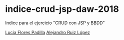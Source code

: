 # indice-crud-jsp-daw-2018
Indice para el ejercicio "CRUD con JSP y BBDD"

[Lucía Flores Padilla](https://github.com/luciaflores25/CRUD_JSP)
[Alejandro Ruiz López](https://github.com/AleRui/CRUD_MagoAxarquia)
